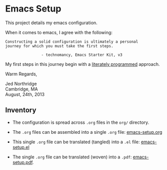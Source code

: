 # Emacs Setup

This project details my emacs configuration.

When it comes to emacs, I agree with the following:

    Constructing a solid configuration is ultimately a personal
    journey for which you must take the first steps.

                    - technomancy, Emacs Starter Kit, v3

My first steps in this journey begin with a
[literately programmed][lp] approach.

Warm Regards,

Jed Northridge  
Cambridge, MA  
August, 24th, 2013  

## Inventory

* The configuration is spread across `.org` files in the `org/`
  directory.

* The `.org` files can be assembled into a single `.org` file:
  [emacs-setup.org][emacs-setup.org]

* This single `.org` file can be translated (tangled) into a `.el`
  file: [emacs-setup.el][emacs-setup.el]

* The single `.org` file can be translated (woven) into a `.pdf`:
  [emacs-setup.pdf][emacs-setup-pdf].

[emacs-setup-pdf]: http://jedcn.org/files/emacs-setup/init.pdf
[github-esk]: https://github.com/technomancy/emacs-starter-kit
[github-technomancy]: https://github.com/technomancy
[emacs-setup.el]: https://github.com/jedcn/emacs-setup/blob/master/emacs-setup.el
[emacs-setup.org]: https://github.com/jedcn/emacs-setup/blob/master/emacs-setup.org
[lp]: http://en.wikipedia.org/wiki/Literate_programming
